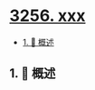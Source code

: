 # [3256. xxx](https://github.com/Tdahuyou/TNotes.leetcode/tree/main/notes/3256.%20xxx)

<!-- region:toc -->

- [1. 📝 概述](#1--概述)

<!-- endregion:toc -->

## 1. 📝 概述
